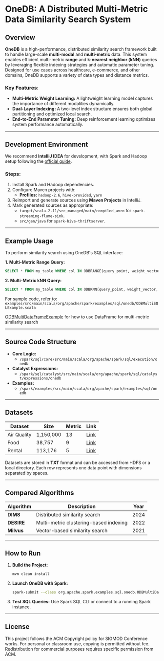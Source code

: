 # OneDB: A Distributed Multi-Metric Data Similarity Search System

## Overview

**OneDB** is a high-performance, distributed similarity search framework built to handle large-scale **multi-modal** and **multi-metric** data. This system enables efficient multi-metric **range** and **k-nearest neighbor (kNN)** queries by leveraging flexible indexing strategies and automatic parameter tuning. Designed for use cases across healthcare, e-commerce, and other domains, OneDB supports a variety of data types and distance metrics.

### Key Features:
- **Multi-Metric Weight Learning:** A lightweight learning model captures the importance of different modalities dynamically.
- **Dual-Layer Indexing:** A two-level index structure ensures both global partitioning and optimized local search.
- **End-to-End Parameter Tuning:** Deep reinforcement learning optimizes system performance automatically.

---

## Development Environment

We recommend **IntelliJ IDEA** for development, with Spark and Hadoop setup following the [official guide](http://spark.apache.org/developer-tools.html).

### Steps:
1. Install Spark and Hadoop dependencies.
2. Configure Maven projects with:
    - **Profiles:** `hadoop-2.6`, `hive-provided`, `yarn`
3. Reimport and generate sources using **Maven Projects** in IntelliJ.
4. Mark generated sources as appropriate:
   - `target/scala-2.11/src_managed/main/compiled_avro` for `spark-streaming-flume-sink`.
   - `src/gen/java` for `spark-hive-thriftserver`.

---

## Example Usage

To perform similarity search using OneDB's SQL interface:  

**1. Multi-Metric Range Query:**
```sql
SELECT * FROM my_table WHERE col IN ODBRANGE(query_point, weight_vector, radius);
```

**2. Multi-Metric kNN Query:**
```sql
SELECT * FROM my_table WHERE col IN ODBKNN(query_point, weight_vector, k);
```

For sample code, refer to:
`examples/src/main/scala/org/apache/spark/examples/sql/onedb/ODBMultiSQLExample.scala`

[ODBMultiDataFrameExample](spark/examples/src/main/scala/org/apache/spark/examples/sql/onedb/ODBMultiDataFrameExample.scala) for how to use DataFrame for multi-metric similarity search

---

## Source Code Structure

- **Core Logic:**
  - `/spark/sql/core/src/main/scala/org/apache/spark/sql/execution/onedb`
- **Catalyst Expressions:**
  - `/spark/sql/catalyst/src/main/scala/org/apache/spark/sql/catalyst/expressions/onedb`
- **Examples:**
  - `/spark/examples/src/main/scala/org/apache/spark/examples/sql/onedb`

---

## Datasets

| **Dataset** | **Size**  | **Metric** | **Link**                                                     |
| ----------- | --------- | ---------- | ------------------------------------------------------------ |
| Air Quality | 1,150,000 | 13         | [Link](https://www.kaggle.com/datasets/rohanrao/air-quality-data-in-india) |
| Food        | 38,757    | 9          | [Link](https://world.openfoodfacts.org/data)                 |
| Rental      | 113,176   | 5          | [Link](https://www.kaggle.com/c/two-sigma-connect-rental-listing-inquiries) |

Datasets are stored in **TXT** format and can be accessed from HDFS or a local directory. Each row represents one data point with dimensions separated by spaces.

---

## Compared Algorithms

| **Algorithm** | **Description**                        | **Year** |
| ------------- | -------------------------------------- | -------- |
| **DIMS**      | Distributed similarity search          | 2024     |
| **DESIRE**    | Multi-metric clustering-based indexing | 2022     |
| **Milvus**    | Vector-based similarity search         | 2021     |



---

## How to Run

1. **Build the Project:**
   
   ```bash
   mvn clean install
   ```
   
2. **Launch OneDB with Spark:**
   ```bash
   spark-submit --class org.apache.spark.examples.sql.onedb.ODBMultiDataFrameExample --master yarn
   ```

3. **Test SQL Queries:** Use Spark SQL CLI or connect to a running Spark instance.

---

## License

This project follows the ACM Copyright policy for SIGMOD Conference works. For personal or classroom use, copying is permitted without fee. Redistribution for commercial purposes requires specific permission from ACM.

